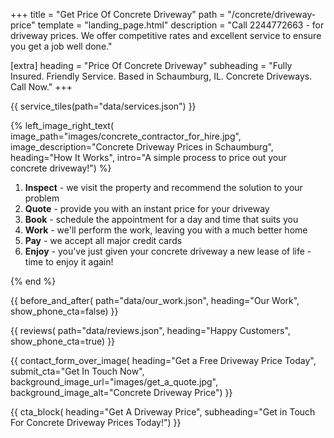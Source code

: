+++
title = "Get Price Of Concrete Driveway"
path = "/concrete/driveway-price"
template = "landing_page.html"
description = "Call 2244772663 - for driveway prices. We offer competitive rates and excellent service to ensure you get a job well done."

[extra]
heading = "Price Of Concrete Driveway"
subheading = "Fully Insured. Friendly Service. Based in Schaumburg, IL. Concrete Driveways. Call Now."
+++

{{ service_tiles(path="data/services.json") }}

{% left_image_right_text(
     image_path="images/concrete_contractor_for_hire.jpg",
     image_description="Concrete Driveway Prices in Schaumburg",
     heading="How It Works",
     intro="A simple process to price out your concrete driveway!") %}

1. **Inspect** - we visit the property and recommend the solution to your problem
2. **Quote** - provide you with an instant price for your driveway
3. **Book** - schedule the appointment for a day and time that suits you
4. **Work** - we'll perform the work, leaving you with a much better home
5. **Pay** - we accept all major credit cards
6. **Enjoy** - you've just given your concrete driveway a new lease of life - time to enjoy it again!

{% end %}

{{ before_and_after(
     path="data/our_work.json",
     heading="Our Work",
     show_phone_cta=false) }}

{{ reviews(
     path="data/reviews.json",
     heading="Happy Customers",
     show_phone_cta=true) }}

{{ contact_form_over_image(
     heading="Get a Free Driveway Price Today",
     submit_cta="Get In Touch Now",
     background_image_url="images/get_a_quote.jpg",
     background_image_alt="Concrete Driveway Price") }}

{{ cta_block(
     heading="Get A Driveway Price",
     subheading="Get in Touch For Concrete Driveway Prices Today!") }}